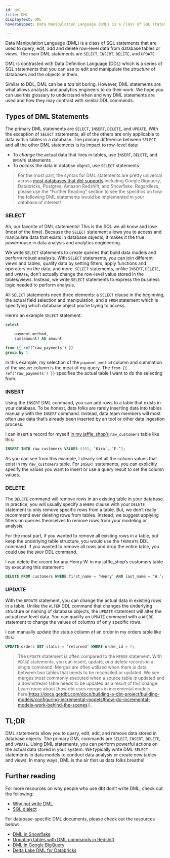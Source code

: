 ```yaml
---
id: dml
title: DML
displayText: DML  
hoverSnippet: Data Manipulation Language (DML) is a class of SQL statements that are used to query, edit, add and delete row-level data from database tables or views. The main DML statements are SELECT, INSERT, DELETE, and UPDATE. 

---
```


Data Manipulation Language (DML) is a class of SQL statements that are used to query, edit, add and delete row-level data from database <Term id="table">tables</Term> or <Term id="view">views</Term>. The main DML statements are `SELECT`, `INSERT`, `DELETE`, and `UPDATE`.

DML is contrasted with <Term id="ddl">Data Definition Language (DDL)</Term> which is a series of SQL statements that you can use to edit and manipulate the *structure* of databases and the objects in them.

Similar to DDL, DML can be a *tad* bit boring. However, DML statements are what allows analysts and analytics engineers to do their work. We hope you can use this glossary to understand when and why DML statements are used and how they may contrast with similar DDL commands.


## Types of DML Statements

The primary DML statements are `SELECT`, `INSERT`, `DELETE`, and `UPDATE`. With the exception of `SELECT` statements, all of the others are only applicable to data within tables in a database. The primary difference between `SELECT` and all the other DML statements is its impact to row-level data:

- To *change* the actual data that lives in tables, use `INSERT`, `DELETE`, and `UPDATE` statements
- To *access* the data in databse object, use `SELECT` statements

>For the most part, the syntax for DML statements are pretty universal across [most databases that dbt supports](https://docs.getdbt.com/docs/available-adapters) including Google Bigquery, Databricks, Postgres, Amazon Redshift, and Snowflake. Regardless, please use the “Further Reading” section to see the specifics on how the following DML statements would be implemented in your database of interest!

### SELECT

Ah, our favorite of DML statements! This is the SQL we all know and love (most of the time). Because the `SELECT` statement allows you to access and manipulate data that exists in database objects, it makes it the true powerhouse in data analysis and analytics engineering. 

We write `SELECT` statements to create queries that build data models and perform robust analysis. With `SELECT` statements, you can join different views and tables, qualify data by setting filters, apply functions and operators on the data, and more. `SELECT` statements, unlike `INSERT`, `DELETE`, and `UPDATE`, don’t actually change the row-level value stored in the tables/views. Instead, we write `SELECT` statements to express the business logic needed to perform analysis.

All `SELECT` statements need three elements: a `SELECT` clause in the beginning, the actual field selection and manipulation, and a `FROM` statement which is specifying which database object you’re trying to access.

Here’s an example `SELECT` statement:

```sql
select

	payment_method,
	sum(amount) AS amount

from {{ ref(‘raw_payments’) }}
group by 1
```

In this example, my selection of the `payment_method` column and summation of the `amount` column is the meat of my query. The `from {{ ref(‘raw_payments’) }}` specifies the actual table I want to do the selecting from.

### INSERT

Using the `INSERT` DML command, you can add rows to a table that exists in your database. To be honest, data folks are rarely inserting data into tables manually with the `INSERT` command. Instead, data team members will most often use data that’s already been inserted by an <Term id="elt" /> tool or other data ingestion process.

I can insert a record for myself [in my jaffle_shop’s](https://github.com/dbt-labs/jaffle_shop) `raw_customers` table like this:

```sql
INSERT INTO raw_customers VALUES (101, ‘Kira’, ‘F.’);
```

As you can see from this example, I clearly set all the column values that exist in my `raw_customers` table. For `INSERT` statements, you can explicitly specify the values you want to insert or use a query result to set the column values.

### DELETE

The `DELETE` command will remove rows in an existing table in your database. In practice, you will usually specify a `WHERE` clause with your `DELETE` statement to only remove specific rows from a table. But, we don’t really recommend ever deleting rows from tables. Instead, we suggest applying filters on queries themselves to remove rows from your modeling or analysis.

For the most part, if you wanted to remove all existing rows in a table, but keep the underlying table structure, you would use the `TRUNCATE` DDL command. If you wanted to remove all rows and drop the entire table, you could use the `DROP` DDL command.

I can delete the record for any Henry W. in my jaffle_shop’s customers table by executing this statement:

```sql
DELETE FROM customers WHERE first_name = ‘Henry’ AND last_name = ‘W.’;
```

### UPDATE

With the `UPDATE` statement, you can change the actual data in existing rows in a table. Unlike the `ALTER` DDL command that changes the underlying structure or naming of database objects, the `UPDATE` statement will alter the actual row-level data. You can qualify an `UPDATE` command with a `WHERE` statement to change the values of columns of only specific rows.

I can manually update the status column of an order in my orders table like this:

```sql
UPDATE orders SET status = ‘returned’ WHERE order_id = 7;
```

>The `UPDATE` statement is often compared to the `MERGE` statement. With `MERGE` statements, you can insert, update, *and* delete records in a single command. Merges are often utilized when there is data between two tables that needs to be reconciled or updated. We see merges most commonly executed when a source table is updated and a downstream table needs to be updated as a result of this change. Learn more about [how dbt uses merges in incremental models here(https://docs.getdbt.com/docs/building-a-dbt-project/building-models/configuring-incremental-models#how-do-incremental-models-work-behind-the-scenes)].

## TL;DR

DML statements allow you to query, edit, add, and remove data stored in database objects. The primary DML commands are `SELECT`, `INSERT`, `DELETE`, and `UPDATE`. Using DML statements, you can perform powerful actions on the actual data stored in your system. We typically write DML `SELECT` statements in data models to conduct data analysis or create new tables and views. In many ways, DML is the air that us data folks breathe!

## Further reading

For more resources on why people who use dbt don’t write DML, check out the following:

- [Why not write DML](https://docs.getdbt.com/faqs/why-not-write-dml)
- [SQL dialect](https://docs.getdbt.com/faqs/sql-dialect)

For database-specific DML documents, please check out the resources below:

- [DML in Snowflake](https://docs.snowflake.com/en/sql-reference/sql-dml.html)
- [Updating tables with DML commands in Redshift](https://docs.aws.amazon.com/redshift/latest/dg/t_Updating_tables_with_DML_commands.html)
- [DML in Google BigQuery](https://cloud.google.com/bigquery/docs/reference/standard-sql/data-manipulation-language)
- [Delta Lake DML for Databricks](https://databricks.com/blog/2020/09/29/diving-into-delta-lake-dml-internals-update-delete-merge.html)
